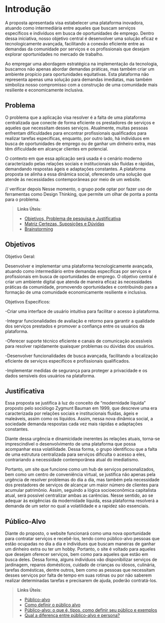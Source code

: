 # Introdução

A proposta apresentada visa estabelecer uma plataforma inovadora, atuando como intermediária entre aqueles que buscam serviços específicos e indivíduos em busca de
oportunidades de emprego. Dentro dessa iniciativa, nosso objetivo central é desenvolver uma solução eficaz e tecnologicamente avançada, facilitando a conexão eficiente entre as demandas da comunidade por serviços e os profissionais que desejam explorar oportunidades no mercado de trabalho.

Ao empregar uma abordagem estratégica na implementação da tecnologia, buscamos não apenas abordar demandas práticas, mas também criar um ambiente propício para oportunidades equitativas. Esta plataforma não representa apenas uma solução para demandas imediatas, mas também simboliza nosso compromisso com a construção de uma comunidade mais resiliente e economicamente inclusiva.

## Problema
O problema que a aplicação visa resolver é a falta de uma plataforma centralizada que conecte de forma eficiente os prestadores de serviços e aqueles que necessitam desses serviços. Atualmente, muitas pessoas enfrentam dificuldades para encontrar profissionais qualificados para realizar tarefas específicas, enquanto, por outro lado, há indivíduos em busca de oportunidades de emprego ou de ganhar um dinheiro extra, mas têm dificuldade em alcançar clientes em potencial.

O contexto em que essa aplicação será usada é o cenário moderno caracterizado pelas relações sociais e institucionais são fluidas e rápidas, demandando respostas ágeis e adaptações constantes. A plataforma proposta se alinha a essa dinâmica social, oferecendo uma solução  que atende às necessidades contemporâneas por meio de um website.

// verificar depois
Nesse momento, o grupo pode optar por fazer uso  de ferramentas como Design Thinking, que permite um olhar de ponta a ponta para o problema.

> **Links Úteis**:
> - [Objetivos, Problema de pesquisa e Justificativa](https://medium.com/@versioparole/objetivos-problema-de-pesquisa-e-justificativa-c98c8233b9c3)
> - [Matriz Certezas, Suposições e Dúvidas](https://medium.com/educa%C3%A7%C3%A3o-fora-da-caixa/matriz-certezas-suposi%C3%A7%C3%B5es-e-d%C3%BAvidas-fa2263633655)
> - [Brainstorming](https://www.euax.com.br/2018/09/brainstorming/)

## Objetivos
Objetivo Geral:

Desenvolver e implementar uma plataforma tecnologicamente avançada, atuando como intermediário entre demandas específicas por serviços e profissionais em busca de
oportunidades de emprego. O objetivo central é criar um ambiente digital que atenda de maneira eficaz às necessidades práticas da comunidade, promovendo oportunidades e contribuindo para a formação de uma comunidade economicamente resiliente e inclusiva.


Objetivos Específicos:

-Criar uma interface de usuário intuitiva para facilitar o acesso à plataforma.

-Integrar funcionalidades de avaliação e retorno para garantir a qualidade dos serviços prestados e promover a confiança entre os usuários da plataforma.

-Oferecer suporte técnico eficiente e canais de comunicação acessíveis para resolver rapidamente quaisquer problemas ou dúvidas dos usuários.

-Desenvolver funcionalidades de busca avançada, facilitando a localização eficiente de serviços específicos e profissionais qualificados.

-Implementar medidas de segurança para proteger a privacidade e os dados sensíveis dos usuários na plataforma.


## Justificativa

Essa proposta se justifica à luz do conceito de “modernidade líquida” proposto pelo sociólogo Zygmunt Bauman em 1999, que descreve uma era caracterizada por relações sociais e institucionais fluidas, ágeis e maleáveis, assim como os líquidos. Assim, nessa nova dinâmica social, a sociedade demanda respostas cada vez mais rápidas e adaptações constantes. 

Diante dessa urgência e dinamicidade inerentes às relações atuais, torna-se imprescindível o desenvolvimento de uma plataforma que possa acompanhar essa volatilidade. Dessa forma, o grupo identificou que a falta de uma estrutura centralizada para serviços dificulta o acesso a eles, contrariando a necessidade contemporânea atual do imediatismo. 

Portanto, um site que funcione como um hub de serviços personalizados, bem como um centro de conveniência virtual, se justifica não apenas pela urgência de resolver problemas do dia a dia, mas também pela necessidade dos prestadores de serviços de alcançar um maior número de clientes para acumular patrimônio. Assim, seguindo a lógica socioeconômica capitalista atual, será possível centralizar ambas as carências. Nesse sentido, ao se adequar às exigências da modernidade líquida, essa plataforma resolverá a demanda de um setor no qual a volatilidade e a rapidez são essenciais. 

## Público-Alvo

Diante do proposto, o website funcionará como uma nova oportunidade para contratar serviços e recebê-los, tendo como público-alvo pessoas que estão ocupadas no dia a dia e indivíduos que buscam maneiras de ganhar um dinheiro extra ou ter um hobby. Portanto, o site é voltado para aqueles que desejam oferecer serviços, bem como para aqueles que estão em busca deles. Dessa forma, alguns indivíduos vão disponibilizar serviços de jardinagem, reparos domésticos, cuidado de crianças ou idosos, culinária, tarefas domésticas, dentre outros, bem como as pessoas que necessitam desses serviços por falta de tempo em suas rotinas ou por não saberem realizar determinadas tarefas e precisarem de ajuda, poderão contratá-los. 

> **Links Úteis**:
> - [Público-alvo](https://blog.hotmart.com/pt-br/publico-alvo/)
> - [Como definir o público alvo](https://exame.com/pme/5-dicas-essenciais-para-definir-o-publico-alvo-do-seu-negocio/)
> - [Público-alvo: o que é, tipos, como definir seu público e exemplos](https://klickpages.com.br/blog/publico-alvo-o-que-e/)
> - [Qual a diferença entre público-alvo e persona?](https://rockcontent.com/blog/diferenca-publico-alvo-e-persona/)

